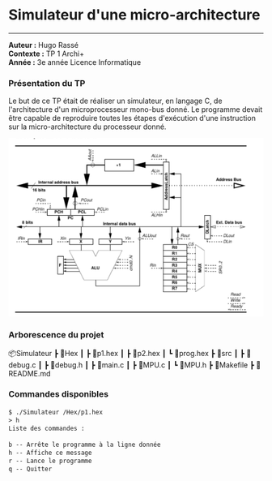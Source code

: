 # Simulateur d'une micro-architecture

----

**Auteur :** Hugo Rassé  
**Contexte :** TP 1 Archi+  
**Année :** 3e année Licence Informatique  

### Présentation du TP

Le but de ce TP était de réaliser un simulateur, en langage C, de l'architecture d'un microprocesseur mono-bus donné. 
Le programme devait être capable de reproduire toutes les étapes d'exécution d'une instruction sur la micro-architecture du processeur donné.

<div align=center><img src="fig.png"></div>

### Arborescence du projet

📦Simulateur
 ┣ 📂Hex
 ┃ ┣ 📜p1.hex
 ┃ ┣ 📜p2.hex
 ┃ ┗ 📜prog.hex
 ┣ 📂src
 ┃ ┣ 📜debug.c
 ┃ ┣ 📜debug.h
 ┃ ┣ 📜main.c
 ┃ ┣ 📜MPU.c
 ┃ ┗ 📜MPU.h
 ┣ 📜Makefile
 ┣ 📜README.md


### Commandes disponibles

```
$ ./Simulateur /Hex/p1.hex
> h
Liste des commandes : 

b -- Arrête le programme à la ligne donnée
h -- Affiche ce message
r -- Lance le programme
q -- Quitter
```